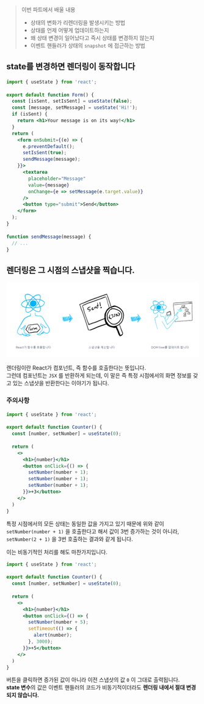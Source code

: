 > 이번 파트에서 배울 내용
> - 상태의 변화가 리렌더링을 발생시키는 방법  
> - 상태를 언제 어떻게 업데이트하는지  
> - 왜 상태 변경이 일어났다고 즉시 상태를 변경하지 않는지  
> - 이벤트 핸들러가 상태의 `snapshot` 에 접근하는 방법  

## state를 변경하면 렌더링이 동작합니다
```jsx
import { useState } from 'react';

export default function Form() {
  const [isSent, setIsSent] = useState(false);
  const [message, setMessage] = useState('Hi!');
  if (isSent) {
    return <h1>Your message is on its way!</h1>
  }
  return (
    <form onSubmit={(e) => {
      e.preventDefault();
      setIsSent(true);
      sendMessage(message);
    }}>
      <textarea
        placeholder="Message"
        value={message}
        onChange={e => setMessage(e.target.value)}
      />
      <button type="submit">Send</button>
    </form>
  );
}

function sendMessage(message) {
  // ...
}
```

## 렌더링은 그 시점의 스냅샷을 찍습니다.
![스냅샷](./snapshot.png)  

렌더링이란 React가 컴포넌트, 즉 함수를 호출한다는 뜻입니다.  
그런데 컴포넌트는 `JSX` 를 반환하게 되는데, 이 말은 즉 특정 시점에서의 화면 정보를 갖고 있는 스냅샷을 반환한다는 이야기가 됩니다.  

### 주의사항
```jsx
import { useState } from 'react';

export default function Counter() {
  const [number, setNumber] = useState(0);

  return (
    <>
      <h1>{number}</h1>
      <button onClick={() => {
        setNumber(number + 1);
        setNumber(number + 1);
        setNumber(number + 1);
      }}>+3</button>
    </>
  )
}
```

특정 시점에서의 모든 상태는 동일한 값을 가지고 있기 때문에 위와 같이 `setNumber(number + 1)` 을 호출한다고 해서 값이 3번 증가하는 것이 아니라, `setNumber(2 + 1)` 을 3번 호출하는 결과와 같게 됩니다.  

이는 비동기적인 처리를 해도 마찬가지입니다.  

```jsx
import { useState } from 'react';

export default function Counter() {
  const [number, setNumber] = useState(0);

  return (
    <>
      <h1>{number}</h1>
      <button onClick={() => {
        setNumber(number + 5);
        setTimeout(() => {
          alert(number);
        }, 3000);
      }}>+5</button>
    </>
  )
}
```

버튼을 클릭하면 증가된 값이 아니라 이전 스냅샷의 값 `0` 이 그대로 출력됩니다.  
**state 변수**의 값은 이벤트 핸들러의 코드가 비동기적이더라도 **렌더링 내에서 절대 변경되지 않습니다.**  
